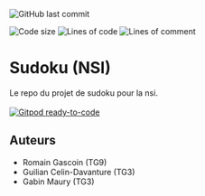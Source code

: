 ![GitHub last commit](https://img.shields.io/github/last-commit/guiliancd/nsi-sudoku)

![Code size](https://img.shields.io/github/languages/code-size/guiliancd/nsi-sudoku)
![Lines of code](https://img.shields.io/tokei/lines/github/guiliancd/nsi-sudoku?color=%234ed628)
![Lines of comment](https://tokei.rs/b1/github/guiliancd/nsi-sudoku?category=comments)

# Sudoku (NSI)

Le repo du projet de sudoku pour la nsi.<br><br>
[![Gitpod ready-to-code](https://gitpod.io/button/open-in-gitpod.svg)](https://gitpod.io/#https://github.com/GuilianCD/nsi-sudoku)

## Auteurs

 - Romain Gascoin          (TG9)
 - Guilian Celin-Davanture (TG3)
 - Gabin Maury             (TG3)



